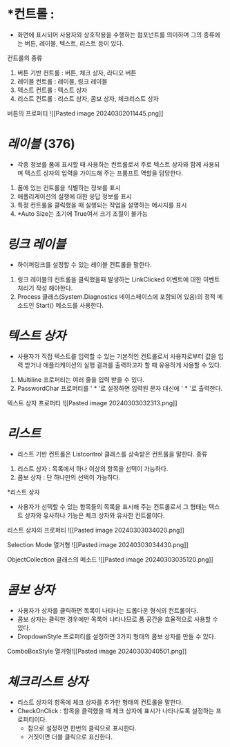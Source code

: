 
# *컨트롤 : 
- 화면에 표시되어 사용자와 상호작용을 수행하는 컴포넌트를 의미하며 그의 종류에는 버튼, 레이블, 텍스트, 리스트 등이 있다.

컨트롤의 종류
1. 버튼 기반 컨트롤 : 버튼, 체크 상자, 라디오 버튼
2. 레이블 컨트롤 : 레이블, 링크 레이블
3. 텍스트 컨트롤 : 텍스트 상자
4. 리스트 컨트롤 : 리스트 상자, 콤보 상자, 체크리스트 상자

버튼의 프로퍼티
![[Pasted image 20240302011445.png]]


# *레이블* (376)
- 각종 정보를 폼에 표시할 때 사용하는 컨트롤로서 주로 텍스트 상자와 함께 사용되며 텍스트 상자의 입력을 가이드해 주는 프롬프트 역할을 담당한다.

1. 폼에 있는 컨트롤을 식별하는 정보를 표시
2. 애플리케이션의 실행에 대한 응답 정보를 표시
3. 특정 컨트롤을 클릭했을 때 실행되는 작업을 설명하는 메시지를 표시
4. *Auto Size는 초기에 True여서 크기 조절이 불가능

# *링크 레이블*
- 하이퍼링크를 설정할 수 있는 레이블 컨트롤을 말한다.

1. 링크 레이블의 컨트롤을 클릭했을때 발생하는 LinkClicked 이벤트에 대한 이벤트 처리기 작성 해야한다.
2. Process 클래스(System.Diagnostics 네이스페이스에 포함되어 있음)의 정적 메소드인 Start() 메소드를 사용한다.


# *텍스트 상자*
- 사용자가 직접 텍스트를 입력할 수 있는 기본적인 컨트롤로서 사용자로부터 값을 입력 받거나 애플리케이션의 실행 결과를 출력하고자 할 때 유용하게 사용할 수 있다.
1. Multiline 프로퍼티는 여러 줄을 입력 받을 수 있다.
2. PasswordChar 프로퍼티를 ' * '로 설정하면 입력된 문자 대신에 ' * '로 출력한다.

텍스트 상자 프로퍼티
![[Pasted image 20240303032313.png]]


# *리스트*
- 리스트 기반 컨트롤은 Listcontrol 클래스를 상속받은 컨트롤을 말한다.
종류
1. 리스트 상자 : 목록에서 하나 이상의 항목을 선택이 가능하다.
2. 콤보 상자 : 단 하나만의 선택이 가능하다.

*리스트 상자
- 사용자가 선택할 수 있는 항목들의 목록을 표시해 주는 컨트롤로서 그 형태는 텍스트 상자와 유사하나 기능은 체크 상자와 유사한 컨트롤이다.

리스트 상자의 프로퍼티
![[Pasted image 20240303034020.png]]

Selection Mode 열거형
![[Pasted image 20240303034430.png]]

ObjectCollection 클래스의 메소드
![[Pasted image 20240303035120.png]]
# *콤보 상자*
- 사용자가 상자를 클릭하면 목록이 나타나는 드롭다운 형식의 컨트롤이다.
- 콤보 상자는 클릭한 경우에만 목록이 나타나므로 폼 공간을 효율적으로 사용할 수 있다.
- DropdownStyle 프로퍼티를 설정하면 3가지 형태의 콤보 상자를 만들 수 있다.

 ComboBoxStyle 열거형![[Pasted image 20240303040501.png]]
 
 # *체크리스트 상자*
 - 리스트 상자의 항목에 체크 상자를 추가한 형태의 컨트롤을 말한다.
 - CheckOnClick : 항목을 클릭했을 때 체크 상자에 표시가 나타나도록 설정하는 프로퍼티이다.
	 - 참으로 설정하면 한번의 클릭으로 표시한다.
	 - 거짓이면 더블 클릭으로 표신한다.